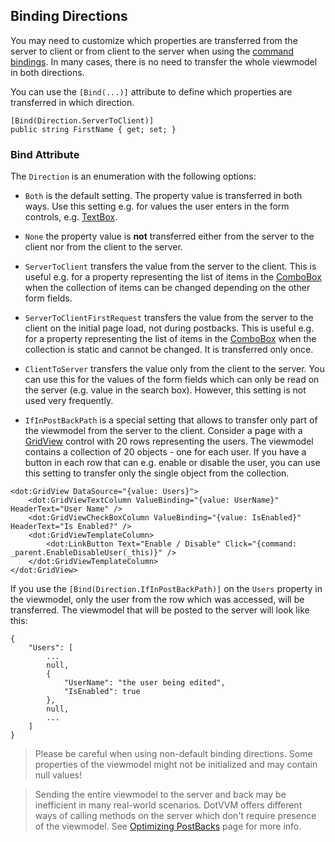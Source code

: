 ## Binding Directions

You may need to customize which properties are transferred from the server to client or from client to the server when using the [command bindings](/docs/tutorials/basics-command-binding/{branch}). In many cases, there is no need to transfer the whole viewmodel in both directions. 

You can use the `[Bind(...)]` attribute to define which properties are transferred in which direction. 

```CSHARP
[Bind(Direction.ServerToClient)]
public string FirstName { get; set; }
```

### Bind Attribute

The `Direction` is an enumeration with the following options:

* `Both` is the default setting. The property value is transferred in both ways. Use this setting e.g. for values the user enters in the form controls, e.g. [TextBox](/docs/controls/builtin/TextBox/{branch}).

* `None` the property value is **not** transferred either from the server to the client nor from the client to the server.

* `ServerToClient` transfers the value from the server to the client. This is useful e.g. for a property representing the list of items in the [ComboBox](/docs/controls/builtin/ComboBox/{branch}) when the collection of items can be changed depending on the other form fields.

* `ServerToClientFirstRequest` transfers the value from the server to the client on the initial page load, not during postbacks. This is useful e.g. for a property representing the list of items in the [ComboBox](/docs/controls/builtin/ComboBox/{branch}) when the collection is static and cannot be changed. It is transferred only once.

* `ClientToServer` transfers the value only from the client to the server. You can use this for the values of the form fields which can only be read on the server (e.g. value in the search box). However, this setting is not used very frequently.

* `IfInPostBackPath` is a special setting that allows to transfer only part of the viewmodel from the server to the client. Consider a page with a [GridView](/docs/controls/builtin/GridView/{branch}) control with 20 rows representing the users. The viewmodel contains a collection of 20 objects - one for each user. If you have a button in each row that can e.g. enable or disable the user, you can use this setting to transfer only the single object from the collection.

```DOTHTML
<dot:GridView DataSource="{value: Users}">
    <dot:GridViewTextColumn ValueBinding="{value: UserName}" HeaderText="User Name" />
    <dot:GridViewCheckBoxColumn ValueBinding="{value: IsEnabled}" HeaderText="Is Enabled?" />
    <dot:GridViewTemplateColumn>
        <dot:LinkButton Text="Enable / Disable" Click="{command: _parent.EnableDisableUser(_this)}" />
    </dot:GridViewTemplateColumn>
</dot:GridView>
```

If you use the `[Bind(Direction.IfInPostBackPath)]` on the `Users` property in the viewmodel, only the user from the row which was accessed, will be transferred. The viewmodel that will be posted to the server will look like this:

```
{
    "Users": [
        ...
        null,
        { 
            "UserName": "the user being edited",
            "IsEnabled": true
        },
        null,
        ...
    ]
}
```

> Please be careful when using non-default binding directions. Some properties of the viewmodel might not be initialized and may contain null values!

> Sending the entire viewmodel to the server and back may be inefficient in many real-world scenarios. DotVVM offers different ways of calling methods on the server which don't require presence of the viewmodel. See [Optimizing PostBacks](/docs/tutorials/basics-optimizing-postbacks/{branch}) page for more info.
